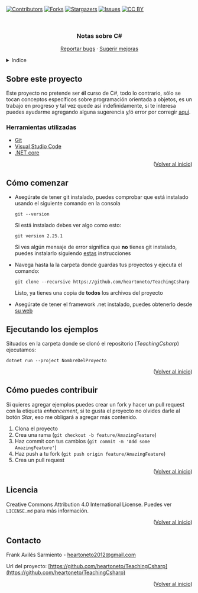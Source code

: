 <!-- Improved compatibility of Volver al inicio link: See: https://github.com/othneildrew/Best-README-Template/pull/73 -->
<a name="readme-top"></a>
<!--
*** Thanks for checking out the Best-README-Template. If you have a suggestion
*** that would make this better, please fork the repo and create a pull request
*** or simply open an issue with the tag "enhancement".
*** Don't forget to give the project a star!
*** Thanks again! Now go create something AMAZING! :D
-->

<!-- PROJECT SHIELDS -->
<!--
*** I'm using markdown "reference style" links for readability.
*** Reference links are enclosed in brackets [ ] instead of parentheses ( ).
*** See the bottom of this document for the declaration of the reference variables
*** for contributors-url, forks-url, etc. This is an optional, concise syntax you may use.
*** https://www.markdownguide.org/basic-syntax/#reference-style-links
-->
[![Contributors][contributors-shield]][contributors-url]
[![Forks][forks-shield]][forks-url]
[![Stargazers][stars-shield]][stars-url]
[![Issues][issues-shield]][issues-url]
[![CC BY][license-shield]][license-url]

<!-- PROJECT LOGO -->
<br />
<div align="center">
  <!-- <a href="https://github.com/heartoneto/TeachingCshar">
    <img src="images/logo.png" alt="Logo" width="80" height="80">
  </a> -->

<h3 align="center">Notas sobre C#</h3>

  <p align="center">
    <a href="https://github.com/heartoneto/TeachingCsharp/issues">Reportar bugs</a>
    ·
    <a href="https://github.com/heartoneto/TeachingCsharp/issues">Sugerir mejoras</a>
  </p>
</div>

<!-- TABLE OF CONTENTS -->
<details>
  <summary>Indice</summary>
  <ol>
    <li>
      <a href="#sobre-este-proyecto">Sobre este proyecto</a>
      <ul>
        <li><a href="#herramientas-utilizadas">Herramientas utilizadas</a></li>
      </ul>
    </li>
    <li>
      <a href="#Como-comenzar">Cómo comenzar</a>
    </li>
    <li><a href="#ejecutando-los-ejemplos">Ejecutando los ejemplos</a></li>
    <li><a href="#como-contribuir">Cómo contribuir</a></li>
    <li><a href="#licencia">Licencia</a></li>
    <li><a href="#contacto">Contacto</a></li>
  </ol>
</details>


<!-- ABOUT THE PROJECT -->
## Sobre este proyecto
Este proyecto no pretende ser **él** curso de C#, todo lo contrario, sólo se tocan conceptos específicos sobre programación orientada a objetos, es un trabajo en progreso y tal vez quede así indefinidamente, si te interesa puedes ayudarme agregando alguna sugerencia y/ó error por corregir [aquí](https://github.com/heartoneto/TeachingCsharp/issues).


<!-- BUILT WITH -->
### Herramientas utilizadas

* [Git](https://git-scm.com/)
* [Visual Studio Code](https://https://code.visualstudio.com/)
* [.NET core](https://dotnet.microsoft.com/es-es/)

<p align="right">(<a href="#readme-top">Volver al inicio</a>)</p>



<!-- GETTING STARTED -->
## Cómo comenzar
* Asegúrate de tener git instalado, puedes comprobar que está instalado usando el siguiente comando en la consola 
    ```
    git --version
    ```
    Si está instalado debes ver algo como esto:
    ```
    git version 2.25.1
    ```

    Si ves algún mensaje de error significa que **no** tienes git instalado, puedes instalarlo siguiendo 
    <a href="https://github.com/heartoneto/TeachingCsharp/issues">estas</a> instrucciones 
    
* Navega hasta la la carpeta donde guardas tus proyectos y ejecuta el comando:
    ```
    git clone --recursive https://github.com/heartoneto/TeachingCsharp
    ```
    Listo, ya tienes una copia de **todos** los archivos del proyecto
* Asegúrate de tener el framework .net instalado, puedes obtenerlo desde [su web](https://dotnet.microsoft.com/es-es/)

<!-- USAGE EXAMPLES -->
## Ejecutando los ejemplos

Situados en la carpeta donde se clonó el repositorio (*TeachingCsharp*) ejecutamos:
```
dotnet run --project NombreDelProyecto
```
<p align="right">(<a href="#readme-top">Volver al inicio</a>)</p>

<!-- CONTRIBUTING -->
## Cómo puedes contribuir

Si quieres agregar ejemplos puedes crear un fork y hacer un pull request con la etiqueta *enhancement*, si te gusta el proyecto no olvides darle al botón *Star*, eso me obligará a agregar más contenido.

1. Clona el proyecto
2. Crea una rama (`git checkout -b feature/AmazingFeature`)
3. Haz commit con tus cambios  (`git commit -m 'Add some AmazingFeature'`)
4. Haz push a tu fork (`git push origin feature/AmazingFeature`)
5. Crea un pull request

<p align="right">(<a href="#readme-top">Volver al inicio</a>)</p>

<!-- LICENSE -->
## Licencia

 Creative Commons Attribution 4.0 International License.
 Puedes ver `LICENSE.md` para más información.

<p align="right">(<a href="#readme-top">Volver al inicio</a>)</p>



<!-- CONTACT -->
## Contacto

Frank Avilés Sarmiento - heartoneto2012@gmail.com

Url del proyecto: [https://github.com/heartoneto/TeachingCsharp](https://github.com/heartoneto/TeachingCsharp)

<p align="right">(<a href="#readme-top">Volver al inicio</a>)</p>

<!-- MARKDOWN LINKS & IMAGES -->
<!-- https://www.markdownguide.org/basic-syntax/#reference-style-links -->
[contributors-shield]: https://img.shields.io/github/contributors/heartoneto/TeachingCsharp.svg?style=for-the-badge
[contributors-url]: https://github.com/heartoneto/TeachingCsharp/graphs/contributors
[forks-shield]: https://img.shields.io/github/forks/heartoneto/TeachingCsharp.svg?style=for-the-badge
[forks-url]: https://github.com/heartoneto/TeachingCsharp/network/members
[stars-shield]: https://img.shields.io/github/stars/heartoneto/TeachingCsharp.svg?style=for-the-badge
[stars-url]: https://github.com/heartoneto/TeachingCsharp/stargazers
[issues-shield]: https://img.shields.io/github/issues/heartoneto/TeachingCsharp.svg?style=for-the-badge
[issues-url]: https://github.com/heartoneto/TeachingCsharp/issues
[license-shield]: https://img.shields.io/github/license/heartoneto/TeachingCsharp.svg?style=for-the-badge
[license-url]: https://github.com/license/heartoneto/TeachingCsharp
[linkedin-shield]: https://img.shields.io/badge/-LinkedIn-black.svg?style=for-the-badge&logo=linkedin&colorB=555